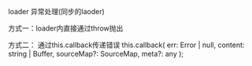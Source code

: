 loader 异常处理(同步的laoder)

方式一：loader内直接通过throw抛出

方式二： 通过this.callback传递错误
this.callback(
    err: Error | null,
    content: string | Buffer,
    sourceMap?: SourceMap,
    meta?: any
);